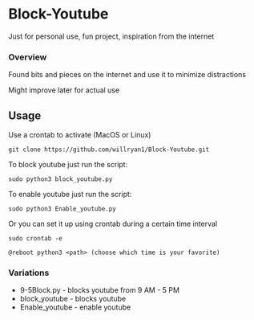 # Block-Youtube
Just for personal use, fun project, inspiration from the internet

### Overview

Found bits and pieces on the internet and use it to minimize distractions

Might improve later for actual use

## Usage

Use a crontab to activate (MacOS or Linux)
```
git clone https://github.com/willryan1/Block-Youtube.git
```

To block youtube just run the script:

```
sudo python3 block_youtube.py
```

To enable youtube just run the script:
```
sudo python3 Enable_youtube.py
```

Or you can set it up using crontab during a certain time interval
```
sudo crontab -e
```
```
@reboot python3 <path> (choose which time is your favorite)
```

### Variations
* 9-5Block.py - blocks youtube from 9 AM - 5 PM
* block_youtube - blocks youtube
* Enable_youtube - enable youtube
